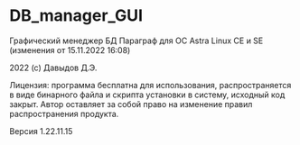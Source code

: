 # DB_manager_GUI
Графический менеджер БД Параграф для ОС Astra Linux CE и SE (изменения от 15.11.2022 16:08)


2022 (с) Давыдов Д.Э.


Лицензия: программа бесплатна для использования, распространяется в виде бинарного файла и скрипта установки в систему, исходный код закрыт. Автор оставляет за собой право на изменение правил распространения продукта.


Версия 1.22.11.15
